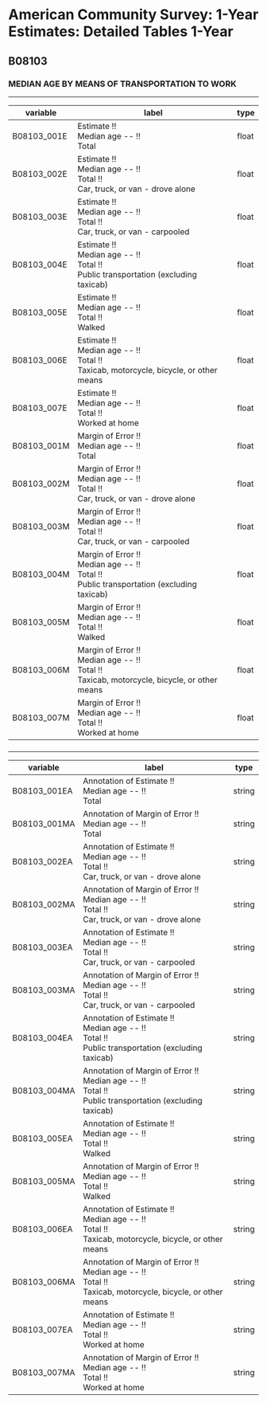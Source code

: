 # American Community Survey: 1-Year Estimates: Detailed Tables 1-Year

## B08103

### MEDIAN AGE BY MEANS OF TRANSPORTATION TO WORK

___

| variable | label | type |
| ----- | ----- | ----- |
| B08103_001E | Estimate !!<br>Median age -- !!<br>Total | float |
| B08103_002E | Estimate !!<br>Median age -- !!<br>Total !!<br>Car, truck, or van - drove alone | float |
| B08103_003E | Estimate !!<br>Median age -- !!<br>Total !!<br>Car, truck, or van - carpooled | float |
| B08103_004E | Estimate !!<br>Median age -- !!<br>Total !!<br>Public transportation (excluding taxicab) | float |
| B08103_005E | Estimate !!<br>Median age -- !!<br>Total !!<br>Walked | float |
| B08103_006E | Estimate !!<br>Median age -- !!<br>Total !!<br>Taxicab, motorcycle, bicycle, or other means | float |
| B08103_007E | Estimate !!<br>Median age -- !!<br>Total !!<br>Worked at home | float |
| B08103_001M | Margin of Error !!<br>Median age -- !!<br>Total | float |
| B08103_002M | Margin of Error !!<br>Median age -- !!<br>Total !!<br>Car, truck, or van - drove alone | float |
| B08103_003M | Margin of Error !!<br>Median age -- !!<br>Total !!<br>Car, truck, or van - carpooled | float |
| B08103_004M | Margin of Error !!<br>Median age -- !!<br>Total !!<br>Public transportation (excluding taxicab) | float |
| B08103_005M | Margin of Error !!<br>Median age -- !!<br>Total !!<br>Walked | float |
| B08103_006M | Margin of Error !!<br>Median age -- !!<br>Total !!<br>Taxicab, motorcycle, bicycle, or other means | float |
| B08103_007M | Margin of Error !!<br>Median age -- !!<br>Total !!<br>Worked at home | float |
### 

___

| variable | label | type |
| ----- | ----- | ----- |
| B08103_001EA | Annotation of Estimate !!<br>Median age -- !!<br>Total | string |
| B08103_001MA | Annotation of Margin of Error !!<br>Median age -- !!<br>Total | string |
| B08103_002EA | Annotation of Estimate !!<br>Median age -- !!<br>Total !!<br>Car, truck, or van - drove alone | string |
| B08103_002MA | Annotation of Margin of Error !!<br>Median age -- !!<br>Total !!<br>Car, truck, or van - drove alone | string |
| B08103_003EA | Annotation of Estimate !!<br>Median age -- !!<br>Total !!<br>Car, truck, or van - carpooled | string |
| B08103_003MA | Annotation of Margin of Error !!<br>Median age -- !!<br>Total !!<br>Car, truck, or van - carpooled | string |
| B08103_004EA | Annotation of Estimate !!<br>Median age -- !!<br>Total !!<br>Public transportation (excluding taxicab) | string |
| B08103_004MA | Annotation of Margin of Error !!<br>Median age -- !!<br>Total !!<br>Public transportation (excluding taxicab) | string |
| B08103_005EA | Annotation of Estimate !!<br>Median age -- !!<br>Total !!<br>Walked | string |
| B08103_005MA | Annotation of Margin of Error !!<br>Median age -- !!<br>Total !!<br>Walked | string |
| B08103_006EA | Annotation of Estimate !!<br>Median age -- !!<br>Total !!<br>Taxicab, motorcycle, bicycle, or other means | string |
| B08103_006MA | Annotation of Margin of Error !!<br>Median age -- !!<br>Total !!<br>Taxicab, motorcycle, bicycle, or other means | string |
| B08103_007EA | Annotation of Estimate !!<br>Median age -- !!<br>Total !!<br>Worked at home | string |
| B08103_007MA | Annotation of Margin of Error !!<br>Median age -- !!<br>Total !!<br>Worked at home | string |

